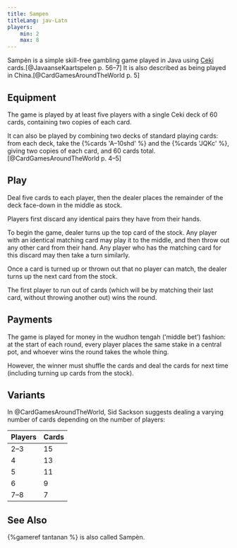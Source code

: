 ```yaml
---
title: Sampen
titleLang: jav-Latn
players:
    min: 2
    max: 8
---
```


<span lang="jav-Latn" class="noun">Sampèn</span> is a simple skill-free gambling
game played in Java using [Ceki](/articles/cards/ceki/)
cards.[@JavaanseKaartspelen p. 56–7] It is also described as being played in
China.[@CardGamesAroundTheWorld p. 5]

<!-- excerpt -->

## Equipment

The game is played by at least five players with a single Ceki deck of 60 cards,
containing two copies of each card.

It can also be played by combining two decks of standard playing cards: from
each deck, take the {%cards 'A–10shd' %} and the {%cards 'JQKc' %}, giving two
copies of each card, and 60 cards total.[@CardGamesAroundTheWorld p. 4–5]

## Play

Deal five cards to each player, then the dealer places the remainder of the deck
face-down in the middle as stock.

Players first discard any identical pairs they have from their hands.

To begin the game, dealer turns up the top card of the stock. Any player
with an identical matching card may play it to the middle, and then throw out
any other card from their hand. Any player who has the matching card for this
discard may then take a turn similarly.

Once a card is turned up or thrown out that no player can match, the dealer
turns up the next card from the stock.

The first player to run out of cards (which will be by matching their last card,
without throwing another out) wins the round.

## Payments

The game is played for money in the <span lang="jav-Latn">wudhon tengah</span>
(‘middle bet’) fashion: at the start of each round, every player places the same
stake in a central pot, and whoever wins the round takes the whole thing.

However, the winner must shuffle the cards and deal the cards for next time
(including turning up cards from the stock).

## Variants

In @CardGamesAroundTheWorld, Sid Sackson suggests dealing a varying number of
cards depending on the number of players:

<table class="table small">
<thead>
<tr>
<th>Players</th>
<th>Cards</th>
</tr>
</thead>
<tbody class="numeric table-group-divider">
<tr><td>2–3</td><td>15</td></tr>
<tr><td>4</td><td>13</td></tr>
<tr><td>5</td><td>11</td></tr>
<tr><td>6</td><td>9</td></tr>
<tr><td>7–8</td><td>7</td></tr>
</tbody>
</table>

## See Also

{%gameref tantanan %} is also called <span lang="jav-Latn" class="noun">Sampèn</span>.
